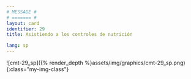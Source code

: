 ```yaml
---
# MESSAGE #
# ======= #
layout: card
identifier: 29
title: Asistiendo a los controles de nutrición

lang: sp
---
```


![cmt-29_sp]({% render_depth %}assets/img/graphics/cmt-29_sp.png){:class="my-img-class"}
